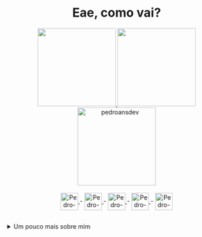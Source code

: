 <b><h1 align="center"> Eae, como vai? </h1></b>

<div align="center">
  <a href="https://github.com/pedroansdev">
  <img height="180em" src="https://github-readme-stats.vercel.app/api?username=pedroansdev&show_icons=true&theme=dark&include_all_commits=true&count_private=true&title_color=EB5454&icon_color=EB8C0F" />
  <img height="180em" src="https://github-readme-stats.vercel.app/api/top-langs/?username=pedroansdev&layout=compact&langs_count=16&theme=dark&title_color=EB5454" />
  <img height="180em" src="https://github-readme-streak-stats.herokuapp.com?user=pedroansdev&theme=dark&date_format=j%20M%5B%20Y%5D&sideNums=EB5454&currStreakLabel=EB8C0F&sideLabels=EB5454&card_width=885&fire=EB5454&currStreakNum=EB8C0F" alt="pedroansdev" />
     <!-- <img width="815px" src="https://github-readme-activity-graph.cyclic.app/graph?username=pedroansdev&bg_color=151515&color=ffffff&line=eb5454&point=eb8c0f&area=true&hide_border=false&area_color=eb5454&title_color=eb5454"/> -->

  </a>
</div>

<div style:"display:inline_block" align="center"><br>
  <a href="https://www.w3schools.com/python/" target="_blank">
  <img align="center" alt="Pedro-Python" width=40 height=40 src="https://cdn.jsdelivr.net/gh/devicons/devicon/icons/python/python-original.svg" />
  </a> 
  -
  <a href="https://www.w3schools.com/html/" target="_blank">
  <img align="center" alt="Pedro-HTML" width=40 height=40 src="https://cdn.jsdelivr.net/gh/devicons/devicon/icons/html5/html5-original.svg" /> 
  </a>
  - 
  <a href="https://www.w3schools.com/css/" target="_blank">
  <img align="center" alt="Pedro-CSS" width=40 height=40 src="https://cdn.jsdelivr.net/gh/devicons/devicon/icons/css3/css3-original.svg" /> 
  </a>
  -
  <a href="https://www.w3schools.com/sql/" target="_blank">
  <img align="center" alt="Pedro-SQL" width=40 height=40 src="https://cdn.jsdelivr.net/gh/devicons/devicon/icons/mysql/mysql-original.svg" />
  </a>
  -
  <a href="https://flask.palletsprojects.com/en/2.2.x/" target="_blank">
  <img align="center" alt="Pedro-Flask" width=40 height=40 src="https://cdn.jsdelivr.net/gh/devicons/devicon/icons/flask/flask-original.svg" />
  </a>
</div>

##

<details>
  <summary> Um pouco mais sobre mim </summary>
<br> <p align="center"> Eu sou o Pedro, e estou cursando Desenvolvimento de Software Multiplataformas na FATEC Jessen Vidal, e atualmente estou no 1º Semestre. </p> <br> 

<p> As linguagens que estou aprendendo estão listadas abaixo do <i> GitHub Status </i>, e os programas que utilizo são: Visual Studio Code, brModelo e a versão do python que eu utilizo é o Python 3.11.2. <br><br>Também estou aprendendo sobre redes e Sistemas Operacionais, utilizando o prompt de comando do windows e aprendendo também conexões SSH e FTP com servidores em nuvem, na AWS. Também comecei a aprender um pouco sobre <i> Docker </i> e estarei atualizando o <a href="https://github.com/pedroansdev/DevWeb-Desafio3">DevWeb-Desafio3</a> utilizando do <i> Docker-Compose </i>. O servidor que atualmente utilizo para fazer esse tipo de trabalho é o Ubuntu Server 22.04. </p>
</details>
